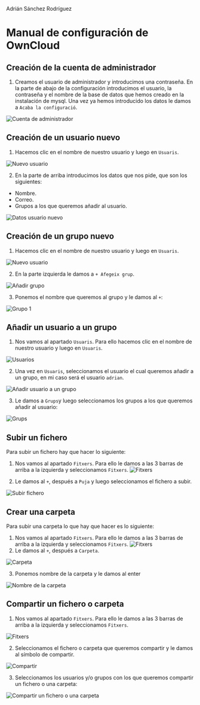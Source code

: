 Adrián Sánchez Rodríguez

# Manual de configuración de OwnCloud

## Creación de la cuenta de administrador

1. Creamos el usuario de administrador y introducimos una contraseña. En la parte de abajo de la configuración introducimos el usuario, la contraseña y el nombre de la base de datos que hemos creado en la instalación de mysql. Una vez ya hemos introducido los datos le damos a `Acaba la configuració`.

![Cuenta de administrador](imagenes/adminOC.png)

## Creación de un usuario nuevo
1. Hacemos clic en el nombre de nuestro usuario y luego en `Usuaris`.

![Nuevo usuario](imagenes/ocusuarionuevo.png)

2. En la parte de arriba introducimos los datos que nos pide, que son los siguientes:
- Nombre.
- Correo.
- Grupos a los que queremos añadir al usuario.

![Datos usuario nuevo](imagenes/ocusuario1.png)

## Creación de un grupo nuevo
1. Hacemos clic en el nombre de nuestro usuario y luego en `Usuaris`.

![Nuevo usuario](imagenes/ocusuarionuevo.png)

2. En la parte izquierda le damos a `+ Afegeix grup`.

![Añadir grupo](imagenes/ocafegeixgrup.png)

3. Ponemos el nombre que queremos al grupo y le damos al `+`:

![Grupo 1](imagenes/ocgrupo1.png)

## Añadir un usuario a un grupo
1. Nos vamos al apartado `Usuaris`. Para ello hacemos clic en el nombre de nuestro usuario y luego en `Usuaris`.

![Usuarios](imagenes/ocusuarionuevo.png)

2. Una vez en `Usuaris`, seleccionamos el usuario el cual queremos añadir a un grupo, en mi caso será el usuario `adrian`.

![Añadir usuario a un grupo](imagenes/ocusuariogrupo.png)

3. Le damos a `Grups`y luego seleccionamos los grupos a los que queremos añadir al usuario:

  ![Grups](imagenes/ocgrups.png)

## Subir un fichero
Para subir un fichero hay que hacer lo siguiente:
1. Nos vamos al apartado `Fitxers`. Para ello le damos a las 3 barras de arriba a la izquierda y seleccionamos `Fitxers`.
![Fitxers](imagenes/ocfitxers.png)

2. Le damos al `+`, después a `Puja` y luego seleccionamos el fichero a subir.

  ![Subir fichero](imagenes/ocsubirfichero.png)

## Crear una carpeta
Para subir una carpeta lo que hay que hacer es lo siguiente:
1. Nos vamos al apartado `Fitxers`. Para ello le damos a las 3 barras de arriba a la izquierda y seleccionamos `Fitxers`.
![Fitxers](imagenes/ocfitxers.png)
2. Le damos al `+`, después a `Carpeta`.

  ![Carpeta](imagenes/ocnuevacarpeta.png)

3. Ponemos nombre de la carpeta y le damos al enter

![Nombre de la carpeta](imagenes/occarpeta1.png)

## Compartir un fichero o carpeta
1. Nos vamos al apartado `Fitxers`. Para ello le damos a las 3 barras de arriba a la izquierda y seleccionamos `Fitxers`.

![Fitxers](imagenes/ocfitxers.png)

2. Seleccionamos el fichero o carpeta que queremos compartir y le damos al símbolo de compartir.

  ![Compartir](imagenes/occompartir.png)

3. Seleccionamos los usuarios y/o grupos con los que queremos compartir un fichero o una carpeta:

![Compartir un fichero o una carpeta](imagenes/ocuserandgroupscompartir.png)
